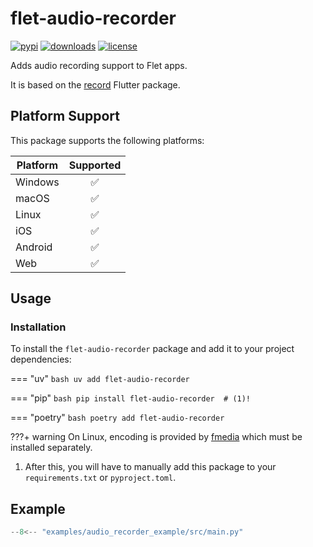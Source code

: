 # flet-audio-recorder

[![pypi](https://img.shields.io/pypi/v/flet-audio-recorder.svg)](https://pypi.python.org/pypi/flet-audio-recorder)
[![downloads](https://static.pepy.tech/badge/flet-audio-recorder/month)](https://pepy.tech/project/flet-audio-recorder)
[![license](https://img.shields.io/github/license/flet-dev/flet-audio-recorder.svg)](https://github.com/flet-dev/flet-audio-recorder/blob/main/LICENSE)

Adds audio recording support to Flet apps.

It is based on the [record](https://pub.dev/packages/record) Flutter package.

## Platform Support

This package supports the following platforms:

| Platform | Supported |
|----------|:---------:|
| Windows  |     ✅     |
| macOS    |     ✅     |
| Linux    |     ✅     |
| iOS      |     ✅     |
| Android  |     ✅     |
| Web      |     ✅     |

## Usage

### Installation

To install the `flet-audio-recorder` package and add it to your project dependencies:

=== "uv"
    ```bash
    uv add flet-audio-recorder
    ```

=== "pip"
    ```bash
    pip install flet-audio-recorder  # (1)!
    ```

=== "poetry"
    ```bash
    poetry add flet-audio-recorder
    ```

???+ warning
    On Linux, encoding is provided by [fmedia](https://stsaz.github.io/fmedia/) which must be installed separately.

1. After this, you will have to manually add this package to your `requirements.txt` or `pyproject.toml`.

## Example

```python title="main.py"
--8<-- "examples/audio_recorder_example/src/main.py"
```
